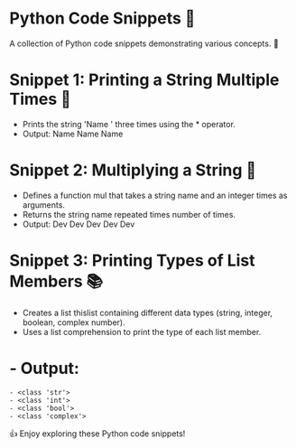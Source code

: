 # Python Code Snippets 🐍

A collection of Python code snippets demonstrating various concepts. 🤔

# Snippet 1: Printing a String Multiple Times 📝
- Prints the string 'Name ' three times using the * operator.
- Output: Name Name Name

# Snippet 2: Multiplying a String 🔁
- Defines a function mul that takes a string name and an integer times as arguments.
- Returns the string name repeated times number of times.
- Output: Dev Dev Dev Dev Dev

# Snippet 3: Printing Types of List Members 📚
- Creates a list thislist containing different data types (string, integer, boolean, complex number).
- Uses a list comprehension to print the type of each list member.
# - Output:
    - <class 'str'>
    - <class 'int'>
    - <class 'bool'>
    - <class 'complex'>

👍 Enjoy exploring these Python code snippets! 